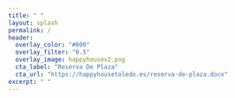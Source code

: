 ```yaml
---
title: " "
layout: splash
permalink: /
header:
  overlay_color: "#000"
  overlay_filter: "0.5"
  overlay_image: happyhousev2.png
  cta_label: "Reserva De Plaza"
  cta_url: "https://happyhousetoledo.es/reserva-de-plaza.docx"
excerpt: " "
---
```

